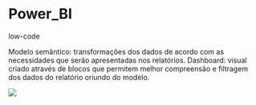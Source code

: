 # Power_BI
low-code

Modelo semântico: transformações dos dados de acordo com as necessidades que serão apresentadas nos relatórios.
Dashboard: visual criado através de blocos que permitem melhor compreensão e filtragem dos dados do relatório oriundo do modelo.

<img src = "arq" widht = 30%>
